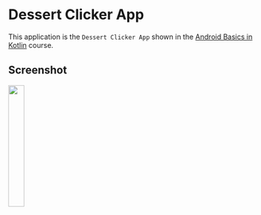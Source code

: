 # Dessert Clicker App

This application is the <code>Dessert Clicker App</code> shown in the [Android Basics in Kotlin](https://developer.android.com/courses/android-basics-kotlin/course) course.

## Screenshot
<p>
<img width="25%" src="https://github.com/tariksafakutuk/Android-Basics-in-Kotlin/assets/58528205/9619d928-bdf1-4c65-98b2-717c7bedb150" alt="">
</p>